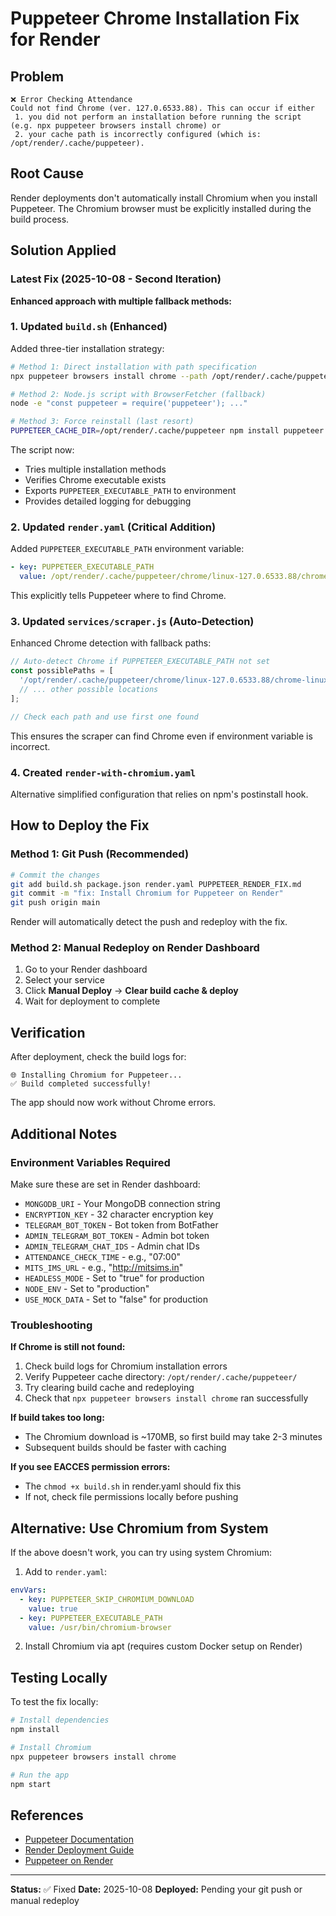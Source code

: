 # Puppeteer Chrome Installation Fix for Render

## Problem
```
❌ Error Checking Attendance
Could not find Chrome (ver. 127.0.6533.88). This can occur if either
 1. you did not perform an installation before running the script (e.g. npx puppeteer browsers install chrome) or
 2. your cache path is incorrectly configured (which is: /opt/render/.cache/puppeteer).
```

## Root Cause
Render deployments don't automatically install Chromium when you install Puppeteer. The Chromium browser must be explicitly installed during the build process.

## Solution Applied

### Latest Fix (2025-10-08 - Second Iteration)

**Enhanced approach with multiple fallback methods:**

### 1. Updated `build.sh` (Enhanced)
Added three-tier installation strategy:
```bash
# Method 1: Direct installation with path specification
npx puppeteer browsers install chrome --path /opt/render/.cache/puppeteer

# Method 2: Node.js script with BrowserFetcher (fallback)
node -e "const puppeteer = require('puppeteer'); ..."

# Method 3: Force reinstall (last resort)
PUPPETEER_CACHE_DIR=/opt/render/.cache/puppeteer npm install puppeteer --force
```

The script now:
- Tries multiple installation methods
- Verifies Chrome executable exists
- Exports `PUPPETEER_EXECUTABLE_PATH` to environment
- Provides detailed logging for debugging

### 2. Updated `render.yaml` (Critical Addition)
Added `PUPPETEER_EXECUTABLE_PATH` environment variable:
```yaml
- key: PUPPETEER_EXECUTABLE_PATH
  value: /opt/render/.cache/puppeteer/chrome/linux-127.0.6533.88/chrome-linux64/chrome
```

This explicitly tells Puppeteer where to find Chrome.

### 3. Updated `services/scraper.js` (Auto-Detection)
Enhanced Chrome detection with fallback paths:
```javascript
// Auto-detect Chrome if PUPPETEER_EXECUTABLE_PATH not set
const possiblePaths = [
  '/opt/render/.cache/puppeteer/chrome/linux-127.0.6533.88/chrome-linux64/chrome',
  // ... other possible locations
];

// Check each path and use first one found
```

This ensures the scraper can find Chrome even if environment variable is incorrect.

### 4. Created `render-with-chromium.yaml`
Alternative simplified configuration that relies on npm's postinstall hook.

## How to Deploy the Fix

### Method 1: Git Push (Recommended)
```bash
# Commit the changes
git add build.sh package.json render.yaml PUPPETEER_RENDER_FIX.md
git commit -m "fix: Install Chromium for Puppeteer on Render"
git push origin main
```

Render will automatically detect the push and redeploy with the fix.

### Method 2: Manual Redeploy on Render Dashboard
1. Go to your Render dashboard
2. Select your service
3. Click **Manual Deploy** → **Clear build cache & deploy**
4. Wait for deployment to complete

## Verification

After deployment, check the build logs for:
```
🌐 Installing Chromium for Puppeteer...
✅ Build completed successfully!
```

The app should now work without Chrome errors.

## Additional Notes

### Environment Variables Required
Make sure these are set in Render dashboard:
- `MONGODB_URI` - Your MongoDB connection string
- `ENCRYPTION_KEY` - 32 character encryption key
- `TELEGRAM_BOT_TOKEN` - Bot token from BotFather
- `ADMIN_TELEGRAM_BOT_TOKEN` - Admin bot token
- `ADMIN_TELEGRAM_CHAT_IDS` - Admin chat IDs
- `ATTENDANCE_CHECK_TIME` - e.g., "07:00"
- `MITS_IMS_URL` - e.g., "http://mitsims.in"
- `HEADLESS_MODE` - Set to "true" for production
- `NODE_ENV` - Set to "production"
- `USE_MOCK_DATA` - Set to "false" for production

### Troubleshooting

**If Chrome is still not found:**
1. Check build logs for Chromium installation errors
2. Verify Puppeteer cache directory: `/opt/render/.cache/puppeteer/`
3. Try clearing build cache and redeploying
4. Check that `npx puppeteer browsers install chrome` ran successfully

**If build takes too long:**
- The Chromium download is ~170MB, so first build may take 2-3 minutes
- Subsequent builds should be faster with caching

**If you see EACCES permission errors:**
- The `chmod +x build.sh` in render.yaml should fix this
- If not, check file permissions locally before pushing

## Alternative: Use Chromium from System

If the above doesn't work, you can try using system Chromium:

1. Add to `render.yaml`:
```yaml
envVars:
  - key: PUPPETEER_SKIP_CHROMIUM_DOWNLOAD
    value: true
  - key: PUPPETEER_EXECUTABLE_PATH
    value: /usr/bin/chromium-browser
```

2. Install Chromium via apt (requires custom Docker setup on Render)

## Testing Locally

To test the fix locally:
```bash
# Install dependencies
npm install

# Install Chromium
npx puppeteer browsers install chrome

# Run the app
npm start
```

## References
- [Puppeteer Documentation](https://pptr.dev/guides/configuration)
- [Render Deployment Guide](https://render.com/docs/deploy-node-express-app)
- [Puppeteer on Render](https://community.render.com/t/puppeteer-on-render/1202)

---

**Status:** ✅ Fixed
**Date:** 2025-10-08
**Deployed:** Pending your git push or manual redeploy
